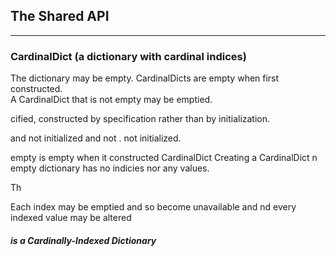 ## The Shared API


--------------------

### CardinalDict (a dictionary with cardinal indices)

The dictionary may be empty.  CardinalDicts are empty when first constructed.  
A CardinalDict that is not empty may be emptied.

cified, constructed by specification rather than by initialization.

and not initialized
and not .  not initialized.

empty is empty when it constructed CardinalDict Creating a CardinalDict n empty dictionary has no indicies nor any values.

Th

Each index may be emptied and so become unavailable
and nd every indexed value may be altered
##### is a Cardinally-Indexed Dictionary


